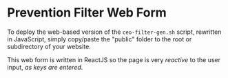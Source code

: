 # Prevention Filter Web Form
To deploy the web-based version of the `ceo-filter-gen.sh` script, rewritten in JavaScript, simply copy/paste the "public" folder to the root or subdirectory of your website.

This web form is written in ReactJS so the page is very _reactive_ to the user input, _as keys are entered_.
